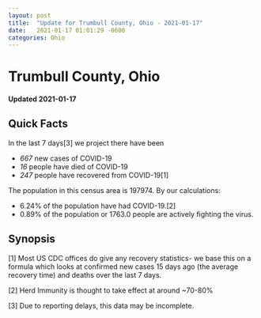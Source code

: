 ```yaml
---
layout: post
title:  "Update for Trumbull County, Ohio - 2021-01-17"
date:   2021-01-17 01:01:29 -0600
categories: Ohio
---
```


# Trumbull County, Ohio
#### Updated 2021-01-17

## Quick Facts

In the last 7 days[3] we project there have been
- *667* new cases of COVID-19
- *16* people have died of COVID-19
- *247* people have recovered from COVID-19[1]

The population in this census area is 197974. By our calculations:
- 6.24% of the population have had COVID-19.[2]
- 0.89% of the population or 1763.0 people are actively fighting the virus.

## Synopsis




[1] Most US CDC offices do give any recovery statistics- we base this on a formula which looks at confirmed new cases
15 days ago (the average recovery time) and deaths over the last 7 days.

[2] Herd Immunity is thought to take effect at around ~70-80%

[3] Due to reporting delays, this data may be incomplete.
 
    